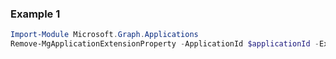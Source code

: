 ### Example 1
``` powershell
Import-Module Microsoft.Graph.Applications
Remove-MgApplicationExtensionProperty -ApplicationId $applicationId -ExtensionPropertyId $extensionPropertyId
```
